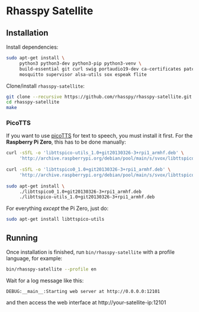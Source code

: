 # Rhasspy Satellite

## Installation

Install dependencies:

```bash
sudo apt-get install \
     python3 python3-dev python3-pip python3-venv \
     build-essential git curl swig portaudio19-dev ca-certificates patchelf \
     mosquitto supervisor alsa-utils sox espeak flite
```

Clone/install `rhasspy-satellite`:

```bash
git clone --recursive https://github.com/rhasspy/rhasspy-satellite.git
cd rhasspy-satellite
make
```

### PicoTTS

If you want to use [picoTTS](https://en.wikipedia.org/wiki/SVOX) for text to speech, you must install it first. For the **Raspberry Pi Zero**, this has to be done manually:

```bash
curl -sSfL -o 'libttspico-utils_1.0+git20130326-3+rpi1_armhf.deb' \
     'http://archive.raspberrypi.org/debian/pool/main/s/svox/libttspico-utils_1.0+git20130326-3+rpi1_armhf.deb'
     
curl -sSfL -o 'libttspico0_1.0+git20130326-3+rpi1_armhf.deb' \
     'http://archive.raspberrypi.org/debian/pool/main/s/svox/libttspico0_1.0+git20130326-3+rpi1_armhf.deb'
     
sudo apt-get install \
     ./libttspico0_1.0+git20130326-3+rpi1_armhf.deb 
     ./libttspico-utils_1.0+git20130326-3+rpi1_armhf.deb
```

For everything *except* the Pi Zero, just do:

```bash
sudo apt-get install libttspico-utils
```

## Running

Once installation is finished, run `bin/rhasspy-satellite` with a profile language, for example:

```bash
bin/rhasspy-satellite --profile en
```

Wait for a log message like this:

```
DEBUG:__main__:Starting web server at http://0.0.0.0:12101
```

and then access the web interface at http://your-satellite-ip:12101

